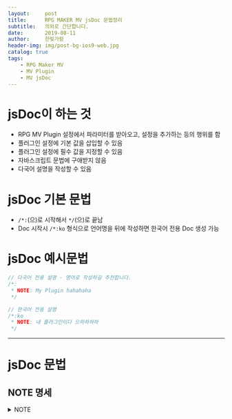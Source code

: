 ```yaml
---
layout:     post
title:      RPG MAKER MV jsDoc 문법정리
subtitle:   의외로 간단합니다.
date:       2019-08-11
author:     한빛가람
header-img: img/post-bg-ios9-web.jpg
catalog: true
tags:
    - RPG Maker MV
    - MV Plugin
    - MV jsDoc
---
```


# jsDoc이 하는 것
* RPG MV Plugin 설정에서 파라미터를 받아오고, 설정을 추가하는 등의 행위를 함
* 플러그인 설정에 기본 값을 삽입할 수 있음
* 플러그인 설정에 필수 값을 지정할 수 있음
* 자바스크립트 문법에 구애받지 않음
* 다국어 설명을 작성할 수 있음

# jsDoc 기본 문법
* `/*:`(으)로 시작해서 `*/`(으)로 끝남
* Doc 시작시 `/*:ko` 형식으로 언어명을 뒤에 작성하면 한국어 전용 Doc 생성 가능

# jsDoc 예시문법
```js
// 다국어 전용 설명 - 영어로 작성하길 추천합니다.
/*:
 * NOTE: My Plugin hahahaha
 */

// 한국어 전용 설명
/*:ko
 * NOTE: 내 플러그인이다 으하하하하
 */
```

***

# jsDoc 문법
## NOTE 명세
<details>
<summary>NOTE</summary>
<div><b>속성 정보</b></div>
<table>
<tr>
<th>속성 이름</th> <th>필수여부</th>
<tr>
<tr>
<td>NOTE</td><td>필수아님</td>
</tr>
</table>

<br>
<div><b>설명</b></div>
NOTE는 개발자에게 간단한 정보를 제공하기 위해 사용하는 RPG Maker MV 에디터 상에서는 안보이는 설명구문입니다.<br>
별도의 행위를 하지 않으며 그저 일종의 주석 역할을 합니다.<br><br>

<div><b>사용방법</b></div>

```js
/*:
 * NOTE: Note note note argo note
 */
/*:ko
 * NOTE: 노트노트노트 아르고 노트
 */
```

</details>
